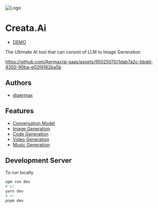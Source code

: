 
![Logo](https://res.cloudinary.com/dxpkn1nc0/image/upload/v1690533423/logoipsum-280_spkpcl.svg)


# Creata.Ai

- [DEMO](https://creata-ai.vercel.app/conversation)

The Ultimate AI tool that can consist of LLM to Image Generation

https://github.com/Aermax/ai-saas/assets/95025070/1dab7a2c-bbdd-4350-90ba-e02f4182ba5b

## Authors

- [@aermax](https://www.github.com/aermax)


## Features

 - [Conversation Model](https://creata-ai.vercel.app/conversation)
 - [Image Generation](https://creata-ai.vercel.app/image)
 - [Code Generation](https://creata-ai.vercel.app/code)
 - [Video Generation](https://creata-ai.vercel.app/video)
 - [Music Generation](https://creata-ai.vercel.app/music)  

## Development Server

To run locally

```bash
npm run dev
# or
yarn dev
# or
pnpm dev

```
